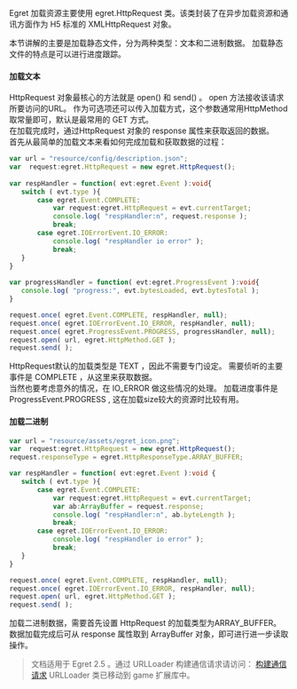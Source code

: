 Egret 加载资源主要使用 egret.HttpRequest 类。该类封装了在异步加载资源和通讯方面作为 H5 标准的 XMLHttpRequest 对象。

本节讲解的主要是加载静态文件，分为两种类型：文本和二进制数据。
加载静态文件的特点是可以进行进度跟踪。

#### 加载文本   

HttpRequest 对象最核心的方法就是 open() 和 send() 。  open 方法接收该请求所要访问的URL。 作为可选项还可以传入加载方式，这个参数通常用HttpMethod取常量即可，默认是最常用的 GET 方式。       
在加载完成时，通过HttpRequest 对象的 response 属性来获取返回的数据。    
首先从最简单的加载文本来看如何完成加载和获取数据的过程：   
``` TypeScript
var url = "resource/config/description.json";
var  request:egret.HttpRequest = new egret.HttpRequest();
        
var respHandler = function( evt:egret.Event ):void{
   switch ( evt.type ){
       case egret.Event.COMPLETE:
           var request:egret.HttpRequest = evt.currentTarget;
           console.log( "respHandler:n", request.response );
           break;
       case egret.IOErrorEvent.IO_ERROR:
           console.log( "respHandler io error" );
           break;
   }
}
        
var progressHandler = function( evt:egret.ProgressEvent ):void{
   console.log( "progress:", evt.bytesLoaded, evt.bytesTotal );
}

request.once( egret.Event.COMPLETE, respHandler, null);
request.once( egret.IOErrorEvent.IO_ERROR, respHandler, null);
request.once( egret.ProgressEvent.PROGRESS, progressHandler, null);
request.open( url, egret.HttpMethod.GET ); 
request.send( );
```
HttpRequest默认的加载类型是 TEXT ，因此不需要专门设定。
需要侦听的主要事件是 COMPLETE ，从这里来获取数据。   
当然也要考虑意外的情况，在 IO_ERROR 做这些情况的处理。
加载进度事件是 ProgressEvent.PROGRESS , 这在加载size较大的资源时比较有用。

#### 加载二进制   

``` TypeScript
var url = "resource/assets/egret_icon.png";
var  request:egret.HttpRequest = new egret.HttpRequest();
request.responseType = egret.HttpResponseType.ARRAY_BUFFER;

var respHandler = function( evt:egret.Event ):void {
   switch ( evt.type ){
       case egret.Event.COMPLETE:
           var request:egret.HttpRequest = evt.currentTarget;
           var ab:ArrayBuffer = request.response;
           console.log( "respHandler:n", ab.byteLength );
           break;
       case egret.IOErrorEvent.IO_ERROR:
           console.log( "respHandler io error" );
           break;
   }
}

request.once( egret.Event.COMPLETE, respHandler, null);
request.once( egret.IOErrorEvent.IO_ERROR, respHandler, null);
request.open( url, egret.HttpMethod.GET );
request.send( );
```
加载二进制数据，需要首先设置 HttpRequest 的加载类型为ARRAY_BUFFER。   
数据加载完成后可从 response 属性取到 ArrayBuffer 对象，即可进行进一步读取操作。  

>文档适用于 Egret 2.5 。通过 URLLoader 构建通信请求请访问：
[构建通信请求](http://edn.egret.com/cn/index.php/article/index/id/601)
URLLoader 类已移动到 game 扩展库中。